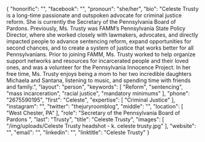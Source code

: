 {
  "honorific": "",
  "facebook": "",
  "pronoun": "she/her",
  "bio": "Celeste Trusty is a long-time passionate and outspoken advocate for criminal justice reform. She is currently the Secretary of the Pennsylvania Board of Pardons. Previously, Ms. Trusty was FAMM’s Pennsylvania State Policy Director, where she worked closely with lawmakers, advocates, and directly impacted people to advance sentencing reform, expand opportunities for second chances, and to create a system of justice that works better for all Pennsylvanians.  Prior to joining FAMM, Ms. Trusty worked to help organize support networks and resources for incarcerated people and their loved ones, and was a volunteer for the Pennsylvania Innocence Project.  In her free time, Ms. Trusty enjoys being a mom to her two incredible daughters Michaela and Santana, listening to music, and spending time with friends and family.",
  "layout": "person",
  "keywords": [
    "Reform",
    "sentencing",
    "mass incarceration",
    "racial justice",
    "mandatory minimums"
  ],
  "phone": "2675590195",
  "first": "Celeste",
  "expertise": [
    "Criminal Justice"
  ],
  "instagram": "",
  "twitter": "thejuryroomblog",
  "middle": "",
  "location": [
    "West Chester, PA"
  ],
  "role": "Secretary of the Pennsylvania Board of Pardons ",
  "last": "Trusty",
  "title": "Celeste Trusty",
  "images": [
    "/img/uploads/Celeste Trusty headshot - k. celeste trusty.jpg"
  ],
  "website": "",
  "email": "",
  "linkedin": "",
  "linktitle": "Celeste Trusty"
}